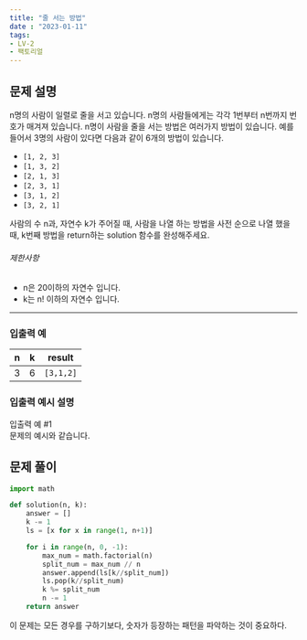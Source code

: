```yaml
---
title: "줄 서는 방법"
date : "2023-01-11"
tags:
- LV-2 
- 팩토리얼
---
```

## 문제 설명

n명의 사람이 일렬로 줄을 서고 있습니다. n명의 사람들에게는 각각 1번부터 n번까지 번호가 매겨져 있습니다. n명이 사람을 줄을 서는 방법은 여러가지 방법이 있습니다. 예를 들어서 3명의 사람이 있다면 다음과 같이 6개의 방법이 있습니다.

- `[1, 2, 3]`
- `[1, 3, 2]`
- `[2, 1, 3]`
- `[2, 3, 1]`
- `[3, 1, 2]`
- `[3, 2, 1]`

사람의 수 n과, 자연수 k가 주어질 때, 사람을 나열 하는 방법을 사전 순으로 나열 했을 때, k번째 방법을 return하는 solution 함수를 완성해주세요.

###### 제한사항

-   n은 20이하의 자연수 입니다.
-   k는 n! 이하의 자연수 입니다.

---

### 입출력 예

| n   | k   | result |
| --- | --- | ------ |
| 3    |6     |  `[3,1,2]`      |

### 입출력 예시 설명

입출력 예 #1  
문제의 예시와 같습니다.

## 문제 풀이 

```python
import math

def solution(n, k):
	answer = []
	k -= 1
    ls = [x for x in range(1, n+1)]

    for i in range(n, 0, -1):
        max_num = math.factorial(n)
        split_num = max_num // n
        answer.append(ls[k//split_num])
        ls.pop(k//split_num)
        k %= split_num
        n -= 1
    return answer
```

이 문제는 모든 경우를 구하기보다, 숫자가 등장하는 패턴을 파악하는 것이 중요하다. 